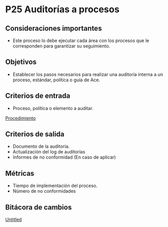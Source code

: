 # P25 Auditorías a procesos

## Consideraciones importantes

- Este proceso lo debe ejecutar cada área con los procesos que le corresponden para garantizar su seguimiento.

## Objetivos

- Establecer los pasos necesarios para realizar una auditoría interna a un proceso, estándar, política o guía de Ace.

## Criterios de entrada

- Proceso, política o elemento a auditar.

[Procedimiento](P25%20Auditori%CC%81as%20a%20procesos%20386d7b5b7b17435eb70e22f8f6ee7f08/Procedimiento%20f7d5472bf92f4cccb1dcef14ba920936.csv)

## Criterios de salida

- Documento de la auditoría.
- Actualización del log de auditorías
- Informes de no conformidad (En caso de aplicar)

## Métricas

- Tiempo de implementación del proceso.
- Número de no conformidades

## Bitácora de cambios

[Untitled](P25%20Auditori%CC%81as%20a%20procesos%20386d7b5b7b17435eb70e22f8f6ee7f08/Untitled%20Database%20f6907eaa82c04fc6ad86a032597bfdb2.csv)